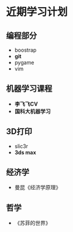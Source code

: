 # 近期学习计划

## 编程部分

- boostrap
- **git**
- pygame
- vim


## 机器学习课程

- **李飞飞CV**
- **国科大机器学习**

## 3D打印

- slic3r
- **3ds max**

## 经济学

- 曼昆《经济学原理》

## 哲学

- 《苏菲的世界》

